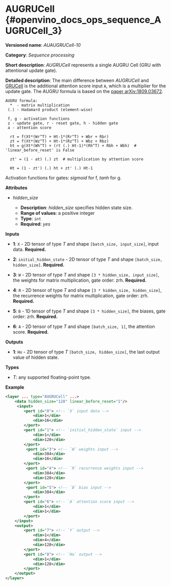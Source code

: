 # AUGRUCell  {#openvino_docs_ops_sequence_AUGRUCell_3}

**Versioned name**: *AUAUGRUCell-10*

**Category**: *Sequence processing*

**Short description**: *AUGRUCell* represents a single AUGRU Cell (GRU with attentional update gate).

**Detailed description**: The main difference between *AUGRUCell* and [GRUCell](./GRUCell_3.md) is the additional attention score input `A`, which is a multiplier for the update gate.
The AUGRU formula is based on the [paper arXiv:1809.03672](https://arxiv.org/abs/1809.03672).

```
AUGRU formula:
  *  - matrix multiplication
 (.) - Hadamard product (element-wise)

 f, g - activation functions
 z - update gate, r - reset gate, h - hidden gate
 a - attention score

  rt = f(Xt*(Wr^T) + Ht-1*(Rr^T) + Wbr + Rbr)
  zt = f(Xt*(Wz^T) + Ht-1*(Rz^T) + Wbz + Rbz)
  ht = g(Xt*(Wh^T) + (rt (.) Ht-1)*(Rh^T) + Rbh + Wbh)  # 'linear_before_reset' is False

  zt' = (1 - at) (.) zt  # multiplication by attention score

  Ht = (1 - zt') (.) ht + zt' (.) Ht-1
```

Activation functions for gates: *sigmoid* for f, *tanh* for g.

**Attributes**

* *hidden_size*

  * **Description**: *hidden_size* specifies hidden state size.
  * **Range of values**: a positive integer
  * **Type**: `int`
  * **Required**: *yes*


**Inputs**

* **1**: `X` - 2D tensor of type *T* and shape `[batch_size, input_size]`, input data. **Required.**

* **2**: `initial_hidden_state` - 2D tensor of type *T* and shape `[batch_size, hidden_size]`. **Required.**

* **3**: `W` - 2D tensor of type *T* and shape `[3 * hidden_size, input_size]`, the weights for matrix multiplication, gate order: zrh. **Required.**

* **4**: `R` - 2D tensor of type *T* and shape `[3 * hidden_size, hidden_size]`, the recurrence weights for matrix multiplication, gate order: zrh. **Required.**

* **5**: `B` - 1D tensor of type *T* and shape `[3 * hidden_size]`, the biases, gate order: zrh. **Required.**

* **6**: `A` - 2D tensor of type *T* and shape `[batch_size, 1]`, the attention score. **Required.**


**Outputs**

* **1**: `Ho` - 2D tensor of type *T* `[batch_size, hidden_size]`, the last output value of hidden state.

**Types**

* *T*: any supported floating-point type.

**Example**
```xml
<layer ... type="AUGRUCell" ...>
    <data hidden_size="128" linear_before_reset="1"/>
     <input>
        <port id="0"> <!-- `X` input data -->
            <dim>1</dim>
            <dim>16</dim>
        </port>
        <port id="1"> <!-- `initial_hidden_state` input -->
            <dim>1</dim>
            <dim>128</dim>
        </port>
         <port id="3"> <!-- `W` weights input -->
            <dim>384</dim>
            <dim>16</dim>
        </port>
         <port id="4"> <!-- `R` recurrence weights input -->
            <dim>384</dim>
            <dim>128</dim>
        </port>
         <port id="5"> <!-- `B` bias input -->
            <dim>384</dim>
        </port>
        <port id="6"> <!-- `A` attention score input -->
            <dim>1</dim>
            <dim>1</dim>
        </port>
    </input>
    <output>
        <port id="7"> <!-- `Y` output -->
            <dim>1</dim>
            <dim>4</dim>
            <dim>128</dim>
        </port>
        <port id="8"> <!-- `Ho` output -->
            <dim>1</dim>
            <dim>128</dim>
        </port>
    </output>
</layer>
```

